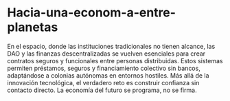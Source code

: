 # Hacia-una-econom-a-entre-planetas
En el espacio, donde las instituciones tradicionales no tienen alcance, las DAO y las finanzas descentralizadas se vuelven esenciales para crear contratos seguros y funcionales entre personas distribuidas.
Estos sistemas permiten préstamos, seguros y financiamiento colectivo sin bancos, adaptándose a colonias autónomas en entornos hostiles.
Más allá de la innovación tecnológica, el verdadero reto es construir confianza sin contacto directo. La economía del futuro se programa, no se firma.

